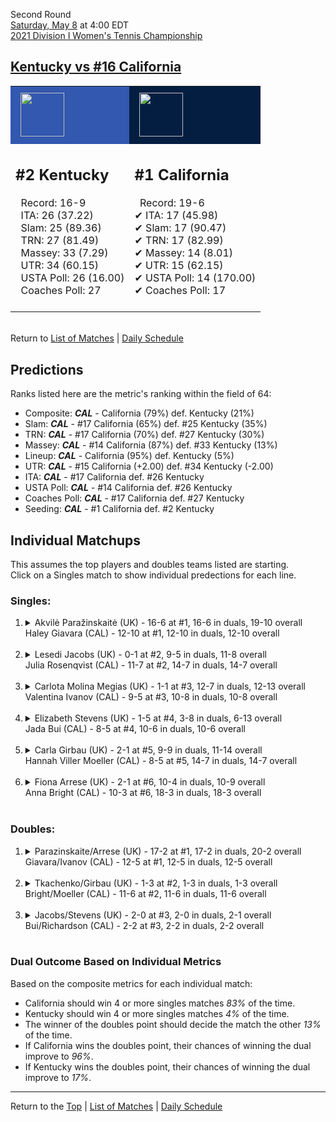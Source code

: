 Second Round[](#top)<a name="top"></a>  
[Saturday, May 8](../../schedule/05-08.md) at 4:00 EDT  
[2021 Division I Women's Tennis Championship](../index.md)  
## [Kentucky vs #16 California](https://www.ncaa.com/game/5833680)  

<table><tr style="background-color: #d9d9d9 !important"><td style="background-color: #3258AF !important"><img src="https://www.ncaa.com/sites/default/files/images/logos/schools/k/kentucky.70.png" width="70" height="70" style="padding: 8px;" /></td><td style="background-color: #041E42 !important"><img src="https://www.ncaa.com/sites/default/files/images/logos/schools/c/california.70.png" width="70" height="70" style="padding: 8px;" /></td></tr><tr>
<td>  

<h2>#2 Kentucky</h2>  
&nbsp; Record: 16-9<br>  
&nbsp; ITA: 26 (37.22)<br>  
&nbsp; Slam: 25 (89.36)<br>  
&nbsp; TRN: 27 (81.49)<br>  
&nbsp; Massey: 33 (7.29)<br>  
&nbsp; UTR: 34 (60.15)<br>  
&nbsp; USTA Poll: 26 (16.00)<br>  
&nbsp; Coaches Poll: 27<br>  
<br>  

</td>
<td>  

<h2>#1 California</h2>  
&nbsp; Record: 19-6<br>  
&#10004; ITA: 17 (45.98)<br>  
&#10004; Slam: 17 (90.47)<br>  
&#10004; TRN: 17 (82.99)<br>  
&#10004; Massey: 14 (8.01)<br>  
&#10004; UTR: 15 (62.15)<br>  
&#10004; USTA Poll: 14 (170.00)<br>  
&#10004; Coaches Poll: 17<br>  
<br>  

</td>
</tr></table>  


<br>Return to [List of Matches](../index.md) &#124; [Daily Schedule](../../schedule/05-08.md)

## Predictions  

Ranks listed here are the metric's ranking within the field of 64:  
- Composite: ***CAL*** - California (79%) def. Kentucky (21%)  
- Slam: ***CAL*** - #17 California (65%) def. #25 Kentucky (35%)  
- TRN: ***CAL*** - #17 California (70%) def. #27 Kentucky (30%)  
- Massey: ***CAL*** - #14 California (87%) def. #33 Kentucky (13%)  
- Lineup: ***CAL*** - California (95%) def. Kentucky (5%)  
- UTR: ***CAL*** - #15 California (+2.00) def. #34 Kentucky (-2.00)  
- ITA: ***CAL*** - #17 California def. #26 Kentucky  
- USTA Poll: ***CAL*** - #14 California def. #26 Kentucky  
- Coaches Poll: ***CAL*** - #17 California def. #27 Kentucky  
- Seeding: ***CAL*** - #1 California def. #2 Kentucky  

## Individual Matchups  
This assumes the top players and doubles teams listed are starting.  
Click on a Singles match to show individual predections for each line.  

### Singles:  

<ol>
<li><details>
<summary markdown="span">Akvilė Paražinskaitė (UK) - 16-6 at #1, 16-6 in duals, 19-10 overall<br>Haley Giavara (CAL) - 12-10 at #1, 12-10 in duals, 12-10 overall</summary>
<h4>Predictions</h4><ul>
<li>Composite: <b><i>CAL</i></b> - Giavara (60%) def. Paražinskaitė (40%)</li>  
<li>Slam: <b><i>CAL</i></b> - Giavara (65%) def. Paražinskaitė (35%)</li>  
<li>TRN: <b><i>CAL</i></b> - Giavara (64%) def. Paražinskaitė (36%)</li>  
<li>Massey: <b><i>CAL</i></b> - Giavara (54%) def. Paražinskaitė (46%)</li>  
<li>UTR: <b><i>CAL</i></b> - Giavara (58%) def. Paražinskaitė (42%)</li>  
<li>ITA: <b><i>UK</i></b> - Paražinskaitė (19.85) def. Giavara (18.44)</li>  
</ul>
</details>&nbsp;</li>
<li><details>
<summary markdown="span">Lesedi Jacobs (UK) - 0-1 at #2, 9-5 in duals, 11-8 overall<br>Julia Rosenqvist (CAL) - 11-7 at #2, 14-7 in duals, 14-7 overall</summary>
<h4>Predictions</h4><ul>
<li>Composite: <b><i>CAL</i></b> - Rosenqvist (65%) def. Jacobs (35%)</li>  
<li>Slam: <b><i>CAL</i></b> - Rosenqvist (66%) def. Jacobs (34%)</li>  
<li>TRN: <b><i>CAL</i></b> - Rosenqvist (63%) def. Jacobs (37%)</li>  
<li>Massey: <b><i>CAL</i></b> - Rosenqvist (53%) def. Jacobs (47%)</li>  
<li>UTR: <b><i>CAL</i></b> - Rosenqvist (79%) def. Jacobs (21%)</li>  
<li>ITA: <b><i>UK</i></b> - Jacobs (5.00) def. Rosenqvist (2.23)</li>  
</ul>
</details>&nbsp;</li>
<li><details>
<summary markdown="span">Carlota Molina Megias (UK) - 1-1 at #3, 12-7 in duals, 12-13 overall<br>Valentina Ivanov (CAL) - 9-5 at #3, 10-8 in duals, 10-8 overall</summary>
<h4>Predictions</h4><ul>
<li>Composite: <b><i>CAL</i></b> - Ivanov (69%) def. Megias (31%)</li>  
<li>Slam: <b><i>CAL</i></b> - Ivanov (66%) def. Megias (34%)</li>  
<li>TRN: <b><i>CAL</i></b> - Ivanov (70%) def. Megias (30%)</li>  
<li>Massey: <b><i>CAL</i></b> - Ivanov (63%) def. Megias (37%)</li>  
<li>UTR: <b><i>CAL</i></b> - Ivanov (79%) def. Megias (21%)</li>  
<li>ITA: <b><i>UK</i></b> - Megias (2.40) def. Ivanov (1.97)</li>  
</ul>
</details>&nbsp;</li>
<li><details>
<summary markdown="span">Elizabeth Stevens (UK) - 1-5 at #4, 3-8 in duals, 6-13 overall<br>Jada Bui (CAL) - 8-5 at #4, 10-6 in duals, 10-6 overall</summary>
<h4>Predictions</h4><ul>
<li>Composite: <b><i>CAL</i></b> - Bui (84%) def. Stevens (16%)</li>  
<li>Slam: <b><i>CAL</i></b> - Bui (85%) def. Stevens (15%)</li>  
<li>TRN: <b><i>CAL</i></b> - Bui (88%) def. Stevens (12%)</li>  
<li>Massey: <b><i>CAL</i></b> - Bui (81%) def. Stevens (19%)</li>  
<li>UTR: <b><i>CAL</i></b> - Bui (83%) def. Stevens (17%)</li>  
<li>ITA: <b><i>UK</i></b> - # Stevens def. Bui (1.95)</li>  
</ul>
</details>&nbsp;</li>
<li><details>
<summary markdown="span">Carla Girbau (UK) - 2-1 at #5, 9-9 in duals, 11-14 overall<br>Hannah Viller Moeller (CAL) - 8-5 at #5, 14-7 in duals, 14-7 overall</summary>
<h4>Predictions</h4><ul>
<li>Composite: <b><i>CAL</i></b> - Moeller (79%) def. Girbau (21%)</li>  
<li>Slam: <b><i>CAL</i></b> - Moeller (74%) def. Girbau (26%)</li>  
<li>TRN: <b><i>CAL</i></b> - Moeller (84%) def. Girbau (16%)</li>  
<li>Massey: <b><i>CAL</i></b> - Moeller (79%) def. Girbau (21%)</li>  
<li>UTR: <b><i>CAL</i></b> - Moeller (81%) def. Girbau (19%)</li>  
<li>ITA: <b><i>UK</i></b> - # Girbau def. Moeller (1.79)</li>  
</ul>
</details>&nbsp;</li>
<li><details>
<summary markdown="span">Fiona Arrese (UK) - 2-1 at #6, 10-4 in duals, 10-9 overall<br>Anna Bright (CAL) - 10-3 at #6, 18-3 in duals, 18-3 overall</summary>
<h4>Predictions</h4><ul>
<li>Composite: <b><i>CAL</i></b> - Bright (87%) def. Arrese (13%)</li>  
<li>Slam: <b><i>CAL</i></b> - Bright (80%) def. Arrese (20%)</li>  
<li>TRN: <b><i>CAL</i></b> - Bright (91%) def. Arrese (9%)</li>  
<li>Massey: <b><i>CAL</i></b> - Bright (90%) def. Arrese (10%)</li>  
<li>UTR: <b><i>CAL</i></b> - Bright (89%) def. Arrese (11%)</li>  
<li>ITA: <b><i>CAL</i></b> - Bright (2.79) def. Arrese (1.49)</li>  
</ul>
</details>&nbsp;</li>
</ol>

### Doubles:  

<ol>
<li><details>
<summary markdown="span">Parazinskaite/Arrese (UK) - 17-2 at #1, 17-2 in duals, 20-2 overall<br>Giavara/Ivanov (CAL) - 12-5 at #1, 12-5 in duals, 12-5 overall</summary>
<br>Sorry, we don't have any metrics for this match
</details>&nbsp;</li>
<li><details>
<summary markdown="span">Tkachenko/Girbau (UK) - 1-3 at #2, 1-3 in duals, 1-3 overall<br>Bright/Moeller (CAL) - 11-6 at #2, 11-6 in duals, 11-6 overall</summary>
<br>Sorry, we don't have any metrics for this match
</details>&nbsp;</li>
<li><details>
<summary markdown="span">Jacobs/Stevens (UK) - 2-0 at #3, 2-0 in duals, 2-1 overall<br>Bui/Richardson (CAL) - 2-2 at #3, 2-2 in duals, 2-2 overall</summary>
<br>Sorry, we don't have any metrics for this match
</details>&nbsp;</li>
</ol>

### Dual Outcome Based on Individual Metrics  
  
Based on the composite metrics for each individual match:  
- California should win 4 or more singles matches *83%* of the time.  
- Kentucky should win 4 or more singles matches *4%* of the time.  
- The winner of the doubles point should decide the match the other *13%* of the time.  
- If California wins the doubles point, their chances of winning the dual improve to *96%*.  
- If Kentucky wins the doubles point, their chances of winning the dual improve to *17%*.  
  
------

Return to the [Top](#top) &#124; [List of Matches](../index.md) &#124; [Daily Schedule](../../schedule/05-08.md)  
